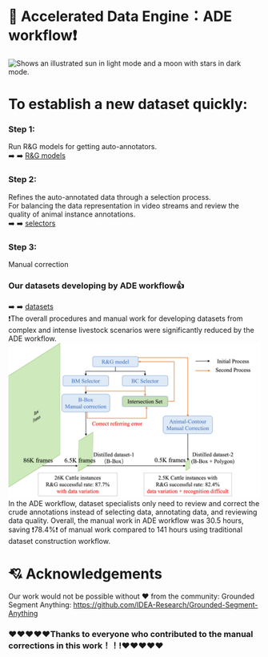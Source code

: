 # 📖 Accelerated Data Engine：ADE workflow❗️
<picture>
  <source media="(prefers-color-scheme: dark)" srcset="https://user-images.githubusercontent.com/25423296/163456776-7f95b81a-f1ed-45f7-b7ab-8fa810d529fa.png">
  <source media="(prefers-color-scheme: light)" srcset="https://user-images.githubusercontent.com/25423296/163456779-a8556205-d0a5-45e2-ac17-42d089e3c3f8.png">
  <img alt="Shows an illustrated sun in light mode and a moon with stars in dark mode." src="https://user-images.githubusercontent.com/25423296/163456779-a8556205-d0a5-45e2-ac17-42d089e3c3f8.png">
</picture>

# To establish a new dataset quickly:

### Step 1:
Run R&G models for getting auto-annotators. \
➡️ ➡️ [R&G models](https://github.com/wuyiqii/Accelerated-Data-Engine/tree/main/R%26G%20models)

### Step 2:
Refines the auto-annotated data through a selection process. \
For balancing the data representation in video streams and review the quality of animal instance annotations. \
➡️ ➡️ [selectors](https://github.com/wuyiqii/Accelerated-Data-Engine/tree/main/selectors)
### Step 3:
Manual correction
### Our datasets developing by ADE workflow👍
➡️ ➡️ [datasets](https://github.com/wuyiqii/Accelerated-Data-Engine/tree/main/datasets) \
❗️The overall procedures and manual work for developing datasets from complex and intense livestock scenarios were significantly reduced by the ADE workflow.
![](https://github.com/wuyiqii/Accelerated-Data-Engine/blob/main/datasets/New%20cattle%20datasets%20development%20from%20ADE%20workflow.jpg?raw=true)
   In the ADE workflow, dataset specialists only need to review and correct the crude annotations instead of selecting data, annotating data, and reviewing data quality.  Overall, the manual work in ADE workflow was 30.5 hours, saving ❗️78.4%❗️ of manual work compared to 141 hours using traditional dataset construction workflow.

# 💘 Acknowledgements
Our work would not be possible without ❤️ from the community:
Grounded Segment Anything: https://github.com/IDEA-Research/Grounded-Segment-Anything 

### ❤️❤️❤️❤️❤️Thanks to everyone who contributed to the manual corrections in this work！！!❤️❤️❤️❤️❤️
